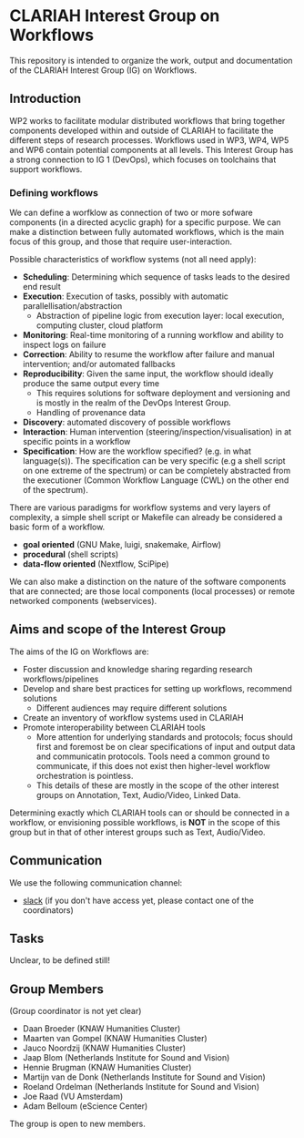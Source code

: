 # CLARIAH Interest Group on Workflows

This repository is intended to organize the work, output and documentation of the CLARIAH Interest Group (IG) on
Workflows.

## Introduction

WP2 works to facilitate modular distributed workflows that bring together components
developed within and outside of CLARIAH to facilitate the different steps of research
processes. Workflows used in WP3, WP4, WP5 and WP6 contain potential
components at all levels. This Interest Group has a strong connection to IG 1
(DevOps), which focuses on toolchains that support workflows.

### Defining workflows

We can define a worfklow as connection of two or more sofware components (in a directed acyclic graph) for a specific
purpose.  We can make a distinction between fully automated workflows, which is the main focus of this group, and those
that require user-interaction.

Possible characteristics of workflow systems (not all need apply):

- **Scheduling**: Determining which sequence of tasks leads to the desired end result
- **Execution**: Execution of tasks, possibly with automatic parallellisation/abstraction
    - Abstraction of pipeline logic from execution layer: local execution, computing cluster, cloud platform
- **Monitoring**: Real-time monitoring of a running workflow and ability to inspect logs on failure
- **Correction**: Ability to resume the workflow after failure and manual intervention; and/or automated fallbacks
- **Reproducibility**: Given the same input, the workflow should ideally produce the same output every time
    - This requires solutions for software deployment and versioning and is mostly in the realm of the DevOps Interest Group.
    - Handling of provenance data
- **Discovery**: automated discovery of possible workflows
- **Interaction**: Human intervention (steering/inspection/visualisation) in at specific points in a workflow
- **Specification**: How are the workflow specified? (e.g. in what language(s)). The specification can be very specific (e.g a shell script on one extreme of the spectrum) or can be completely abstracted from the executioner (Common Workflow Language (CWL) on the other end of the spectrum).

There are various paradigms for workflow systems and very layers of complexity, a simple shell script or Makefile can already be
considered a basic form of a workflow.

- **goal oriented** (GNU Make, luigi, snakemake, Airflow)
- **procedural** (shell scripts)
- **data-flow oriented** (Nextflow, SciPipe)

We can also make a distinction on the nature of the software components that are connected; are those local components
(local processes) or remote networked components (webservices).

## Aims and scope of the Interest Group

The aims of the IG on Workflows are:

- Foster discussion and knowledge sharing regarding research workflows/pipelines
- Develop and share best practices for setting up workflows, recommend solutions
    - Different audiences may require different solutions
- Create an inventory of workflow systems used in CLARIAH
- Promote interoperability between CLARIAH tools
    - More attention for underlying standards and protocols; focus should first and foremost be on clear specifications of input and output data and communicatin protocols. Tools need a common ground to communicate, if this does not exist then higher-level workflow orchestration is pointless.
    - This details of these are mostly in the scope of the other interest groups on Annotation, Text, Audio/Video, Linked Data.

Determining exactly which CLARIAH tools can or should be connected in a workflow, or envisioning possible workflows, is
**NOT** in the scope of this group but in that of other interest groups such as Text, Audio/Video.

## Communication

We use the following communication channel:

- [slack](clariah-workspace.slack.com) (if you don't have access yet, please contact one of the coordinators)

## Tasks

Unclear, to be defined still!

## Group Members

(Group coordinator is not yet clear)

- Daan Broeder (KNAW Humanities Cluster)
- Maarten van Gompel (KNAW Humanities Cluster)
- Jauco Noordzij (KNAW Humanities Cluster)
- Jaap Blom (Netherlands Institute for Sound and Vision)
- Hennie Brugman (KNAW Humanities Cluster)
- Martijn van de Donk (Netherlands Institute for Sound and Vision)
- Roeland Ordelman (Netherlands Institute for Sound and Vision)
- Joe Raad (VU Amsterdam)
- Adam Belloum (eScience Center)

The group is open to new members.
